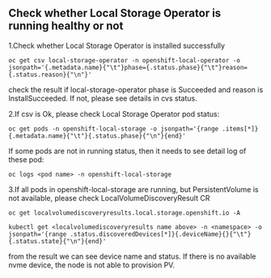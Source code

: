 ## Check whether Local Storage Operator is running healthy or not

1.Check whether Local Storage Operator is installed successfully
```
oc get csv local-storage-operator -n openshift-local-operator -o jsonpath='{.metadata.name}{"\t"}phase={.status.phase}{"\t"}reason={.status.reason}{"\n"}'
```
check the result if local-storage-operator phase is Succeeded and reason is InstallSucceeded. If not, please see details in cvs status.

2.If csv is Ok, please check Local Storage Operator pod status:
```
oc get pods -n openshift-local-storage -o jsonpath='{range .items[*]}{.metadata.name}{"\t"}{.status.phase}{"\n"}{end}'
```
If some pods are not in running status, then it needs to see detail log of these pod:
```
oc logs <pod name> -n openshift-local-storage
```

3.If all pods in openshift-local-storage are running, but PersistentVolume is not available, please check LocalVolumeDiscoveryResult CR
```
oc get localvolumediscoveryresults.local.storage.openshift.io -A
```
```
kubectl get <localvolumediscoveryresults name above> -n <namespace> -o jsonpath='{range .status.discoveredDevices[*]}{.deviceName}{}{"\t"}{.status.state}{"\n"}{end}'
```
from the result we can see device name and status. If there is no available nvme device, the node is not able to provision PV.